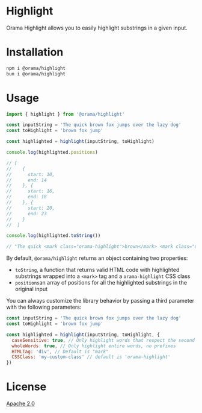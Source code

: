 # Highlight

Orama Highlight allows you to easily highlight substrings in a given input.

# Installation

```bash
npm i @orama/highlight
bun i @orama/highlight
```

# Usage

```js
import { highlight } from '@orama/highlight'

const inputString = 'The quick brown fox jumps over the lazy dog'
const toHighlight = 'brown fox jump'

const highlighted = highlight(inputString, toHighlight)

console.log(highlighted.positions)

// [
//    {
//      start: 10,
//      end: 14
//    }, {
//      start: 16,
//      end: 18
//    }, {
//      start: 20,
//      end: 23
//    }
//  ]

console.log(highlighted.toString())

// "The quick <mark class="orama-highlight">brown</mark> <mark class="orama-highlight">fox</mark> <mark class="orama-highlight">jump</mark>s over the lazy dog"
```

By default, `@orama/highlight` returns an object containing two properties:

- `toString`, a function that returns valid HTML code with highlighted substrings wrapped into a `<mark>` tag and a `orama-highlight` CSS class
- `positions`an array of positions for all the highlighted substrings in the original input

You can always customize the library behavior by passing a third parameter with the following parameters:

```js
const inputString = 'The quick brown fox jumps over the lazy dog'
const toHighlight = 'brown fox jump'

const highlighted = highlight(inputString, toHighlight, {
  caseSensitive: true, // Only highlight words that respect the second parameter's casing. Default is false
  wholeWords: true, // Only highlight entire words, no prefixes
  HTMLTag: 'div', // Default is "mark"
  CSSClass: 'my-custom-class' // default is 'orama-highlight'
})
```

# License
[Apache 2.0](/LICENSE.md)